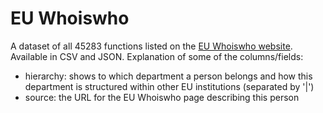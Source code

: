 # EU Whoiswho
A dataset of all 45283 functions listed on the [EU Whoiswho website](http://europa.eu/whoiswho/public/). Available in CSV and JSON. Explanation of some of the columns/fields:
- hierarchy: shows to which department a person belongs and how this department is structured within other EU institutions (separated by '|')
- source: the URL for the EU Whoiswho page describing this person
